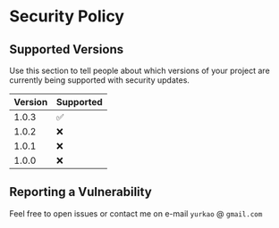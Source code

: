 # Security Policy

## Supported Versions

Use this section to tell people about which versions of your project are
currently being supported with security updates.

| Version | Supported          |
| ------- | ------------------ |
| 1.0.3   | :white_check_mark: |
| 1.0.2   | :x: |
| 1.0.1   | :x: |
| 1.0.0   | :x: |

## Reporting a Vulnerability

Feel free to open issues or contact me on e-mail `yurkao` @ `gmail.com`
